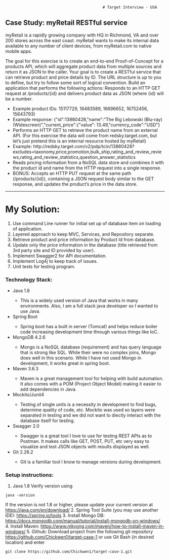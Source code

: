                                                # Target Interview - USA

## __Case Study:  myRetail RESTful service__

myRetail is a rapidly growing company with HQ in Richmond, VA and over 200 stores across the east coast. myRetail wants to make its internal data available to any number of client devices, from myRetail.com to native mobile apps. 

The goal for this exercise is to create an end-to-end Proof-of-Concept for a products API, which will aggregate product data from multiple sources and return it as JSON to the caller. 
Your goal is to create a RESTful service that can retrieve product and price details by ID. The URL structure is up to you to define, but try to follow some sort of logical convention.
Build an application that performs the following actions: 
Responds to an HTTP GET request at /products/{id} and delivers product data as JSON (where {id} will be a number. 

<ul>
	<li>Example product IDs: 15117729, 16483589, 16696652, 16752456, 15643793) 
	<li>Example response: {"id":13860428,"name":"The Big Lebowski (Blu-ray) (Widescreen)","current_price":{"value": 13.49,"currency_code":"USD"}</li>
	<li>Performs an HTTP GET to retrieve the product name from an external API. (For this exercise the data will come from redsky.target.com, but let’s just pretend this is an internal resource hosted by myRetail)</li>
	<li>Example: http://redsky.target.com/v2/pdp/tcin/13860428?excludes=taxonomy,price,promotion,bulk_ship,rating_and_review_reviews,rating_and_review_statistics,question_answer_statistics</li>
	<li>Reads pricing information from a NoSQL data store and combines it with the product id and name from the HTTP request into a single response.</li>
	<li>BONUS: Accepts an HTTP PUT request at the same path (/products/{id}), containing a JSON request body similar to the GET response, and updates the product’s price in the data store.</li>
</ul>

*********************************************************************************************************************************

# __My Solution:__

<ol>
	<li>Use command Line runner for initial set up of database item on loading of application.</li>
	<li>Layered approach to keep MVC, Services, and Repository separate.</li>
  	<li>Retrieve product and price information by Product Id from database.</li>
  	<li>Update only the price information in the database (title retrieved from 3rd party site and ID provided by user).</li>
  	<li>Implement Swagger2 for API documentation.</li>
	<li>Implement Log4j to keep track of issues.</li>
	<li>Unit tests for testing program.</li>
</ol>

### __Technology Stack:__

<ul>
	<li>Java 1.8</li>
	<ul>
		<li>This is a widely used version of Java that works in many environments. Also, I am a full stack java developer so I wanted to use Java.</li>
	</ul>
	<li>Spring Boot</li>
	<ul>
		<li>Spring boot has a built in server (Tomcat) and helps reduce boiler code increasing development time through various things like IoC.</li>
	</ul>
	<li>MongoDB 4.2.6</li>
	<ul>
		<li>Mongo is a NoSQL database (requirement) and has query language that is strong like SQL. While their were no complex joins, Mongo does well in this scenario. While I have not used Mongo in development, it works great in spring boot.</li>
	</ul>
	<li>Maven 3.6.3</li>
	<ul>
		<li>Maven is a great management tool for helping with build automation. It also comes with a POM (Project Object Model) making it easier to add dependencies in Java.</li>
	</ul>
	<li>Mockito/Junit4</li>
	<ul>
		<li>Testing of single units is a necessity in development to find bugs, determine quality of code, etc. Mockito was used so layers were separated in testing and we did not want to diectly interact with the database itself for testing.</li>
	</ul>
	<li>Swagger 2.0</li>
	<ul>
		<li>Swagger is a great tool I love to use for testing REST APIs as to Postman. It makes calls like GET, POST, PUT, etc very easy to visualize and test JSON objects with results displayed as well.</li>
	</ul>
	<li>Git 2.26.2</li>
	<ul>
		<li>Git is a familiar tool I know to manage versions during development.</li>
	</ul>
</ul>

### __Setup instructions:__
1. Java 1.8
	Verify version using 
```
java -version
```
If the version is not 1.8 or higher, please update your current version at https://java.com/en/download/
2. Spring Tool Suite (you may use another IDE): https://spring.io/tools
3. Install Mongo DB: https://docs.mongodb.com/manual/tutorial/install-mongodb-on-windows/
4. Install Maven: https://www.mkyong.com/maven/how-to-install-maven-in-windows/ 
5. Github:
Download project from the following git repository
https://github.com/Chickwen1/target-case-1 or use Git Bash (in desired location) and enter
```
git clone https://github.com/Chickwen1/target-case-1.git
```
